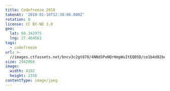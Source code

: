 ```yaml
---
title: Codefreeze 2018
takenAt: '2018-01-16T12:38:06.000Z'
rotation: 0
license: CC BY-ND 3.0
geo:
  lat: 68.342975
  lng: 27.464561
tags:
  - codefreeze
url: >-
  //images.ctfassets.net/bncv3c2gt878/4NNdSPoNQrHmpWuItEQ05D/ce1b4d82be087fd29cf31d1baf5b1671/codefreeze-2018_39801765201_o
size: 2942866
image:
  width: 4192
  height: 2358
contentType: image/jpeg
---
```


